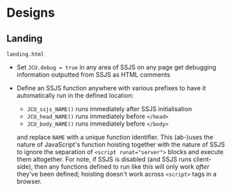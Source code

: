 # Designs

## Landing

`landing.html`

* Set `JCU.debug = true` in any area of SSJS on any page get debugging
  information outputted from SSJS as HTML comments

* Define an SSJS function anywhere with various prefixes to have it
  automatically run in the defined location:

  * `JCU_ssjs_NAME()` runs immediately after SSJS initialisation
  * `JCU_head_NAME()` runs immediately before `</head>`
  * `JCU_body_NAME()` runs immediately before `</body>`

  and replace `NAME` with a unique function identifier.  This (ab-)uses the
  nature of JavaScript's function hoisting together with the nature of SSJS to
  ignore the separation of `<script runat="server">` blocks and execute them
  altogether.  For note, if SSJS is disabled (and SSJS runs client-side), then
  any functions defined to run like this will only work *after* they've been
  defined; hoisting doesn't work across `<script>` tags in a browser.
